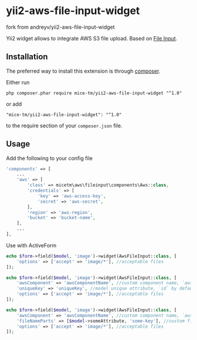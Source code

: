 # yii2-aws-file-input-widget
fork from andreyv/yii2-aws-file-input-widget

Yii2 widget allows to integrate AWS S3 file upload. Based on [File Input](https://github.com/kartik-v/bootstrap-fileinput).

## Installation

The preferred way to install this extension is through [composer](http://getcomposer.org/download/).

Either run

```
php composer.phar require mice-tm/yii2-aws-file-input-widget "^1.0"
```

or add

```
"mice-tm/yii2-aws-file-input-widget": "^1.0"
```

to the require section of your `composer.json` file.

## Usage

Add the following to your config file

```php
'components' => [
    ...
    'aws' => [
        'class' => micetm\aws\fileinput\components\Aws::class,
        'credentials' => [
            'key' => 'aws-access-key',
            'secret' => 'aws-secret',
        ],
        'region' => 'aws-region',
        'bucket' => 'bucket-name',
    ],
    ...
],

```

Use with ActiveForm

```php
echo $form->field($model, 'image')->widget(AwsFileInput::class, [
    'options' => ['accept' => 'image/*'], //acceptable files
]);
```

```php
echo $form->field($model, 'image')->widget(AwsFileInput::class, [
    'awsComponent' => 'awsComponentName', //custom component name, `aws` by default
    'uniqueKey' => 'uniqueKey', //model unique attribute, `id` by default
    'options' => ['accept' => 'image/*'], //acceptable files
]);
```

```php
echo $form->field($model, 'image')->widget(AwsFileInput::class, [
    'awsComponent' => 'awsComponentName', //custom component name, `aws` by default
    'fileNameParts' => [$model->someAttribute, 'some-key'], //custom file name parts, if not set `uniqueKey` will be used
    'options' => ['accept' => 'image/*'], //acceptable files
]);
```

